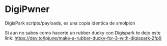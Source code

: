 # DigiPwner
DigisPark scripts/payloads, es una copia identica de smolpion 

Si aun no sabes como hacerte un rubber ducky con Digispark te dejo este link:
https://dev.to/lpjune/make-a-rubber-ducky-for-3-with-digispark-2fp9
